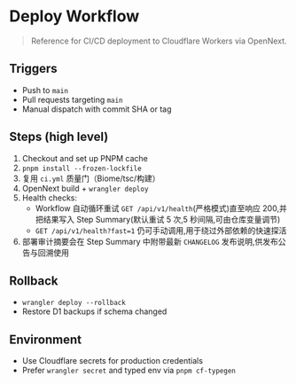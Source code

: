 # Deploy Workflow

> Reference for CI/CD deployment to Cloudflare Workers via OpenNext.

## Triggers
- Push to `main`
- Pull requests targeting `main`
- Manual dispatch with commit SHA or tag

## Steps (high level)
1. Checkout and set up PNPM cache
2. `pnpm install --frozen-lockfile`
3. 复用 `ci.yml` 质量门（Biome/tsc/构建）
4. OpenNext build + `wrangler deploy`
5. Health checks:
   - Workflow 自动循环重试 `GET /api/v1/health`(严格模式)直至响应 200,并把结果写入 Step Summary(默认重试 5 次,5 秒间隔,可由仓库变量调节)
   - `GET /api/v1/health?fast=1` 仍可手动调用,用于绕过外部依赖的快速探活
6. 部署审计摘要会在 Step Summary 中附带最新 `CHANGELOG` 发布说明,供发布公告与回溯使用

## Rollback
- `wrangler deploy --rollback`
- Restore D1 backups if schema changed

## Environment
- Use Cloudflare secrets for production credentials
- Prefer `wrangler secret` and typed env via `pnpm cf-typegen`

